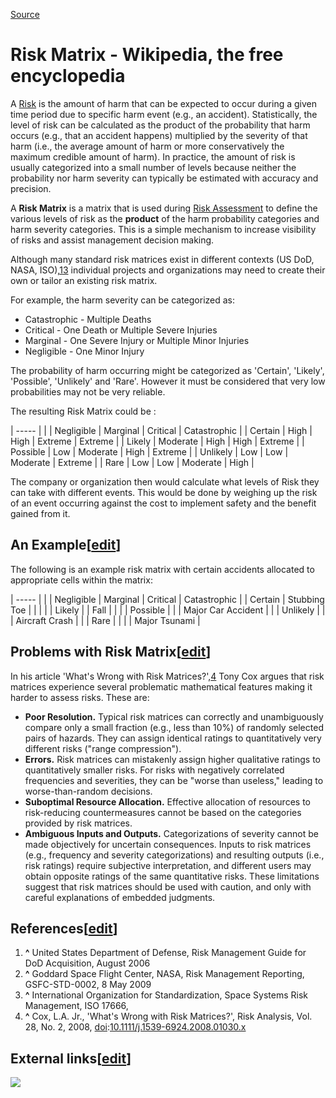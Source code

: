 
[Source](http://en.wikipedia.org/wiki/Risk_Matrix "Permalink to Risk Matrix - Wikipedia, the free encyclopedia")

# Risk Matrix - Wikipedia, the free encyclopedia

A [Risk][1] is the amount of harm that can be expected to occur during a given time period due to specific harm event (e.g., an accident). Statistically, the level of risk can be calculated as the product of the probability that harm occurs (e.g., that an accident happens) multiplied by the severity of that harm (i.e., the average amount of harm or more conservatively the maximum credible amount of harm). In practice, the amount of risk is usually categorized into a small number of levels because neither the probability nor harm severity can typically be estimated with accuracy and precision.

A **Risk Matrix** is a matrix that is used during [Risk Assessment][2] to define the various levels of risk as the **product** of the harm probability categories and harm severity categories. This is a simple mechanism to increase visibility of risks and assist management decision making.

Although many standard risk matrices exist in different contexts (US DoD, NASA, ISO),[1][2][3] individual projects and organizations may need to create their own or tailor an existing risk matrix.

For example, the harm severity can be categorized as:

* Catastrophic - Multiple Deaths
* Critical - One Death or Multiple Severe Injuries
* Marginal - One Severe Injury or Multiple Minor Injuries
* Negligible - One Minor Injury

The probability of harm occurring might be categorized as 'Certain', 'Likely', 'Possible', 'Unlikely' and 'Rare'. However it must be considered that very low probabilities may not be very reliable.

The resulting Risk Matrix could be&nbsp;:

| ----- |
|  |  Negligible |  Marginal |  Critical |  Catastrophic |
| Certain |  High |  High |  Extreme |  Extreme |
| Likely |  Moderate |  High |  High |  Extreme |
| Possible |  Low |  Moderate |  High |  Extreme |
| Unlikely |  Low |  Low |  Moderate |  Extreme |
| Rare |  Low |  Low |  Moderate |  High |

The company or organization then would calculate what levels of Risk they can take with different events. This would be done by weighing up the risk of an event occurring against the cost to implement safety and the benefit gained from it.

## An Example[[edit][3]]

The following is an example risk matrix with certain accidents allocated to appropriate cells within the matrix:

| ----- |
|  |  Negligible |  Marginal |  Critical |  Catastrophic |
| Certain |  Stubbing Toe |   |   |   |
| Likely |   |  Fall |   |   |
| Possible |   |   |  Major Car Accident |   |
| Unlikely |   |   |  Aircraft Crash |   |
| Rare |   |   |   |  Major Tsunami |

## Problems with Risk Matrix[[edit][4]]

In his article 'What's Wrong with Risk Matrices?',[4] Tony Cox argues that risk matrices experience several problematic mathematical features making it harder to assess risks. These are:

* **Poor Resolution.** Typical risk matrices can correctly and unambiguously compare only a small fraction (e.g., less than 10%) of randomly selected pairs of hazards. They can assign identical ratings to quantitatively very different risks ("range compression").
* **Errors.** Risk matrices can mistakenly assign higher qualitative ratings to quantitatively smaller risks. For risks with negatively correlated frequencies and severities, they can be "worse than useless," leading to worse-than-random decisions.
* **Suboptimal Resource Allocation.** Effective allocation of resources to risk-reducing countermeasures cannot be based on the categories provided by risk matrices.
* **Ambiguous Inputs and Outputs.** Categorizations of severity cannot be made objectively for uncertain consequences. Inputs to risk matrices (e.g., frequency and severity categorizations) and resulting outputs (i.e., risk ratings) require subjective interpretation, and different users may obtain opposite ratings of the same quantitative risks. These limitations suggest that risk matrices should be used with caution, and only with careful explanations of embedded judgments.

## References[[edit][5]]

1. **^** United States Department of Defense, Risk Management Guide for DoD Acquisition, August 2006
2. **^** Goddard Space Flight Center, NASA, Risk Management Reporting, GSFC-STD-0002, 8 May 2009
3. **^** International Organization for Standardization, Space Systems Risk Management, ISO 17666,
4. **^** Cox, L.A. Jr., 'What's Wrong with Risk Matrices?', Risk Analysis, Vol. 28, No. 2, 2008, [doi][6]:[10.1111/j.1539-6924.2008.01030.x][7]

## External links[[edit][8]]

![][9]

[1]: /wiki/Risk "Risk"
[2]: /wiki/Risk_Assessment "Risk Assessment"
[3]: /w/index.php?title=Risk_Matrix&amp;action=edit§ion=1 "Edit section: An Example"
[4]: /w/index.php?title=Risk_Matrix&amp;action=edit§ion=2 "Edit section: Problems with Risk Matrix"
[5]: /w/index.php?title=Risk_Matrix&amp;action=edit§ion=3 "Edit section: References"
[6]: /wiki/Digital_object_identifier "Digital object identifier"
[7]: //dx.doi.org/10.1111%2Fj.1539-6924.2008.01030.x
[8]: /w/index.php?title=Risk_Matrix&amp;action=edit§ion=4 "Edit section: External links"
[9]: //en.wikipedia.org/wiki/Special:CentralAutoLogin/start?type=1x1 ""
  
